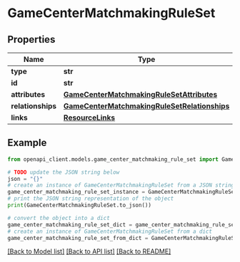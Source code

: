 # GameCenterMatchmakingRuleSet


## Properties

Name | Type | Description | Notes
------------ | ------------- | ------------- | -------------
**type** | **str** |  | 
**id** | **str** |  | 
**attributes** | [**GameCenterMatchmakingRuleSetAttributes**](GameCenterMatchmakingRuleSetAttributes.md) |  | [optional] 
**relationships** | [**GameCenterMatchmakingRuleSetRelationships**](GameCenterMatchmakingRuleSetRelationships.md) |  | [optional] 
**links** | [**ResourceLinks**](ResourceLinks.md) |  | [optional] 

## Example

```python
from openapi_client.models.game_center_matchmaking_rule_set import GameCenterMatchmakingRuleSet

# TODO update the JSON string below
json = "{}"
# create an instance of GameCenterMatchmakingRuleSet from a JSON string
game_center_matchmaking_rule_set_instance = GameCenterMatchmakingRuleSet.from_json(json)
# print the JSON string representation of the object
print(GameCenterMatchmakingRuleSet.to_json())

# convert the object into a dict
game_center_matchmaking_rule_set_dict = game_center_matchmaking_rule_set_instance.to_dict()
# create an instance of GameCenterMatchmakingRuleSet from a dict
game_center_matchmaking_rule_set_from_dict = GameCenterMatchmakingRuleSet.from_dict(game_center_matchmaking_rule_set_dict)
```
[[Back to Model list]](../README.md#documentation-for-models) [[Back to API list]](../README.md#documentation-for-api-endpoints) [[Back to README]](../README.md)


